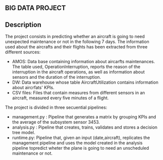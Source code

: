 ## BIG DATA PROJECT

## Description
The project consists in predicting whether an aircraft is going to need unexpected maintenance or not in the following 7 days. The information used about the aircrafts and their flights has been extracted from three different sources:
- AMOS: Data base containing information about aircarfts maintenances. The table used, OperationInterruption, reports the reason of the interruption in the aircraft operations, as well as information about sensors and the duration of the interruption.
- DW: Data warehouse whose table AircraftUtilization contains information about aircrfats' KPIs.
- CSV files: Files that contain measures from different sensors in an aircraft, measured every five minutes of a flight.

The project is divided in three secuential pipelines:
- management.py : Pipeline that generates a matrix by grouping KPIs and the average of the subsystem sensor 3453. 
- analysis.py : Pipeline that creates, trains, validates and stores a decision tree model.
- runtime.py: Pipeline that, given an input (date,aircraft), replicates the management pipeline and uses the model created in the analysis pipeline topredict wheter the plane is going to need an unscheduled maintenance or not.
